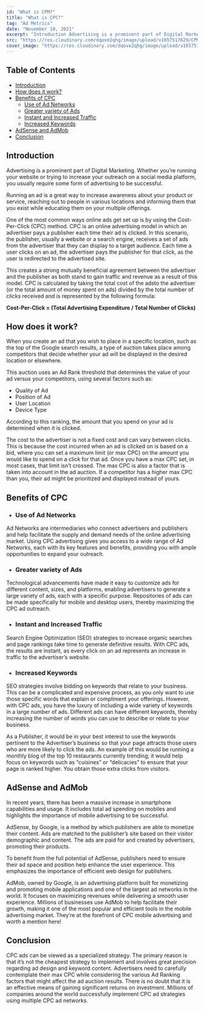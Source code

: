 ```yaml
---
id: "What is CPM?"
title: "What is CPC?"
tag: "Ad Metrics"
date: "November 10, 2021"
excerpt: "Introduction Advertising is a prominent part of Digital Marketing. Whether you’re running your website or trying to increase your outreach on a social media platform..."
src: "https://res.cloudinary.com/dqove2qhg/image/upload/v1657517629/CPM%20Calculators/Frame_3_1_kpcrrv.svg"
cover_image: "https://res.cloudinary.com/dqove2qhg/image/upload/v1657517629/CPM%20Calculators/Frame_3_1_kpcrrv.svg"
---
```


## Table of Contents

- [Introduction](#introduction)
- [How does it work?](#how-does-it-work)
- [Benefits of CPC](#benefits-of-cpc)
  - [Use of Ad Networks](#use-of-ad-networks)
  - [Greater variety of Ads](#greater-variety-of-ads)
  - [Instant and Increased Traffic](#instant-and-increased-traffic)
  - [Increased Keywords](#increased-keywords)
- [AdSense and AdMob](#adsense-and-admob)
- [Conclusion](#conclusion)

## Introduction

Advertising is a prominent part of Digital Marketing. Whether you’re running your website or trying to increase your outreach on a social media platform, you usually require some form of advertising to be successful.

Running an ad is a great way to increase awareness about your product or service, reaching out to people in various locations and informing them that you exist while educating them on your multiple offerings.

One of the most common ways online ads get set up is by using the Cost-Per-Click (CPC) method. CPC is an online advertising model in which an advertiser pays a publisher each time their ad is clicked. In this scenario, the publisher, usually a website or a search engine, receives a set of ads from the advertiser that they can display to a target audience. Each time a user clicks on an ad, the advertiser pays the publisher for that click, as the user is redirected to the advertised site.

This creates a strong mutually beneficial agreement between the advertiser and the publisher as both stand to gain traffic and revenue as a result of this model. CPC is calculated by taking the total cost of the adsto the advertiser (or the total amount of money spent on ads) divided by the total number of clicks received and is represented by the following formula:

**Cost-Per-Click = (Total Advertising Expenditure / Total Number of Clicks)**

## How does it work?

When you create an ad that you wish to place in a specific location, such as the top of the Google search results, a type of auction takes place among competitors that decide whether your ad will be displayed in the desired location or elsewhere.

This auction uses an Ad Rank threshold that determines the value of your ad versus your competitors, using several factors such as:

- Quality of Ad
- Position of Ad
- User Location
- Device Type

According to this ranking, the amount that you spend on your ad is determined when it is clicked.

The cost to the advertiser is not a fixed cost and can vary between clicks. This is because the cost incurred when an ad is clicked on is based on a bid, where you can set a maximum limit (or max CPC) on the amount you would like to spend on a click for that ad. Once you have a max CPC set, in most cases, that limit isn’t crossed. The max CPC is also a factor that is taken into account in the ad auction. If a competitor has a higher max CPC than you, their ad might be prioritized and displayed instead of yours.

## Benefits of CPC

- ### Use of Ad Networks

Ad Networks are intermediaries who connect advertisers and publishers and help facilitate the supply and demand needs of the online advertising market. Using CPC advertising gives you access to a wide range of Ad Networks, each with its key features and benefits, providing you with ample opportunities to expand your outreach.

- ### Greater variety of Ads

Technological advancements have made it easy to customize ads for different content, sizes, and platforms, enabling advertisers to generate a large variety of ads, each with a specific purpose. Repositories of ads can be made specifically for mobile and desktop users, thereby maximizing the CPC ad outreach.

- ### Instant and Increased Traffic

Search Engine Optimization (SEO) strategies to increase organic searches and page rankings take time to generate definitive results. With CPC ads, the results are instant, as every click on an ad represents an increase in traffic to the advertiser’s website.

- ### Increased Keywords

SEO strategies involve bidding on keywords that relate to your business. This can be a complicated and expensive process, as you only want to use those specific words that explain or compliment your offerings. However, with CPC ads, you have the luxury of including a wide variety of keywords in a large number of ads. Different ads can have different keywords, thereby increasing the number of words you can use to describe or relate to your business.

As a Publisher, it would be in your best interest to use the keywords pertinent to the Advertiser’s business so that your page attracts those users who are more likely to click the ads. An example of this would be running a monthly blog of the top 10 restaurants currently trending; it would help focus on keywords such as “cuisines” or “delicacies” to ensure that your page is ranked higher. You obtain those extra clicks from visitors.

## AdSense and AdMob

In recent years, there has been a massive increase in smartphone capabilities and usage. It includes total ad spending on mobiles and highlights the importance of mobile advertising to be successful.

AdSense, by Google, is a method by which publishers are able to monetize their content. Ads are matched to the publisher’s site based on their visitor demographic and content. The ads are paid for and created by advertisers, promoting their products.

To benefit from the full potential of AdSense, publishers need to ensure their ad space and position help enhance the user experience. This emphasizes the importance of efficient web design for publishers.

AdMob, owned by Google, is an advertising platform built for monetizing and promoting mobile applications and one of the largest ad networks in the world. It focuses on maximizing revenues while delivering a smooth user experience. Millions of businesses use AdMob to help facilitate their growth, making it one of the most popular and efficient tools in the mobile advertising market. They’re at the forefront of CPC mobile advertising and worth a mention here!

## Conclusion

CPC ads can be viewed as a specialized strategy. The primary reason is that it’s not the cheapest strategy to implement and involves great precision regarding ad design and keyword content. Advertisers need to carefully contemplate their max CPC while considering the various Ad Ranking factors that might affect the ad auction results. There is no doubt that it is an effective means of gaining significant returns on investment. Millions of companies around the world successfully implement CPC ad strategies using multiple CPC ad networks.
